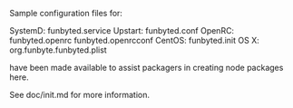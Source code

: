 Sample configuration files for:

SystemD: funbyted.service
Upstart: funbyted.conf
OpenRC:  funbyted.openrc
         funbyted.openrcconf
CentOS:  funbyted.init
OS X:    org.funbyte.funbyted.plist

have been made available to assist packagers in creating node packages here.

See doc/init.md for more information.
